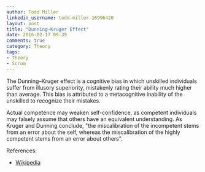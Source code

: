 ```yaml
---
author: Todd Miller
linkedin_username: todd-miller-16996420
layout: post
title: "Dunning–Kruger Effect"
date: 2016-02-17 09:39
comments: true
category: Theory
tags:
- Theory
- Scrum
---
```


The Dunning–Kruger effect is a cognitive bias in which unskilled individuals suffer from illusory superiority, mistakenly rating their ability much higher than average. This bias is attributed to a metacognitive inability of the unskilled to recognize their mistakes.

Actual competence may weaken self-confidence, as competent individuals may falsely assume that others have an equivalent understanding. As Kruger and Dunning conclude, "the miscalibration of the incompetent stems from an error about the self, whereas the miscalibration of the highly competent stems from an error about others".

References:

+ [Wikipedia](http://en.wikipedia.org/wiki/Dunning%E2%80%93Kruger_effect)
